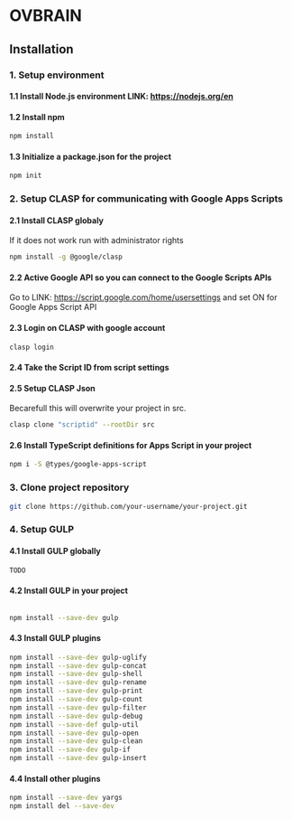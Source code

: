 # OVBRAIN

## Installation

### 1. Setup environment

#### 1.1 Install **Node.js** environment **LINK**: <https://nodejs.org/en>

#### 1.2 Install **npm**

```bash
npm install
```

#### 1.3 Initialize a **package.json** for the project

```bash
npm init
```

### 2. Setup **CLASP** for communicating with Google Apps Scripts

#### 2.1 Install CLASP globaly

If it does not work run with administrator rights

```bash
npm install -g @google/clasp
```

#### 2.2 Active Google API so you can connect to the Google Scripts APIs

Go to LINK: <https://script.google.com/home/usersettings> and set ON for Google Apps Script API

#### 2.3 Login on CLASP with google account

```bash
clasp login
```

#### 2.4 Take the Script ID from script settings

#### 2.5 Setup CLASP Json

Becarefull this will overwrite your project in src.

```bash
clasp clone "scriptid" --rootDir src
```

#### 2.6 Install TypeScript definitions for Apps Script in your project

```bash
npm i -S @types/google-apps-script
```

### 3. Clone project repository

```bash
git clone https://github.com/your-username/your-project.git
```

### 4. Setup GULP

#### 4.1 Install GULP globally

```bash
TODO
```

#### 4.2 Install GULP in your project

```bash

npm install --save-dev gulp

```

#### 4.3 Install GULP plugins

```bash
npm install --save-dev gulp-uglify
npm install --save-dev gulp-concat
npm install --save-dev gulp-shell
npm install --save-dev gulp-rename
npm install --save-dev gulp-print
npm install --save-dev gulp-count
npm install --save-dev gulp-filter
npm install --save-dev gulp-debug
npm install --save-def gulp-util
npm install --save-dev gulp-open
npm install --save-dev gulp-clean
npm install --save-dev gulp-if
npm install --save-dev gulp-insert

```

#### 4.4 Install other plugins

```bash
npm install --save-dev yargs
npm install del --save-dev
```

